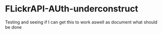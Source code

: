 # FLickrAPI-AUth-underconstruct

Testing and seeing if I can get this to work aswell as document what should be done

